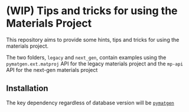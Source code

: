 # (WIP) Tips and tricks for using the Materials Project

This repository aims to provide some hints, tips and tricks for using the materials project.

The two folders, `legacy` and `next_gen`, contain examples using the `pymatgen.ext.matproj` API for the legacy materials project and the `mp-api` API for the next-gen materials project

## Installation

The key dependency regardless of database version will be [`pymatgen`](https://pymatgen.org/installation.html)


